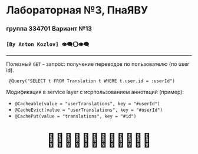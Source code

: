 # Лабораторная №3, ПнаЯВУ  
### группа 334701 Вариант №13  

### `[By Anton Kozlov] 👁‍🗨⭕️👁‍🗨`
---
Полезный `GET` - запрос: получение переводов по пользователю (по user id). 
```
 @Query("SELECT t FROM Translation t WHERE t.user.id = :userId")
```


Модификация в service layer с исрпользованием аннотаций (пример):
* `@Cacheable(value = "userTranslations", key = "#userId")`
* `@CacheEvict(value = "userTranslations", key = "#userId")`
* `@CachePut(value = "translations", key = "#id")`
<p style="text-align: center; Arial, sans-serif; font-size: 36px;">
👩🏻‍🦽👩🏻‍🦽👩🏻‍🦽💨💨💨
</p>


